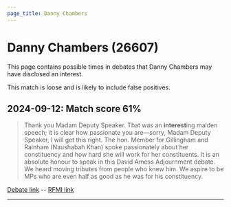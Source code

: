 ```yaml
---
page_title: Danny Chambers
---
```


# Danny Chambers  (26607)

This page contains possible times in debates that Danny Chambers may have disclosed an interest.

This match is loose and is likely to include false positives. 



## 2024-09-12: Match score 61%

>Thank you Madam Deputy Speaker. That was an **interest**ing maiden speech; it is clear how passionate you are—sorry, Madam Deputy Speaker, I will get this right. The hon. Member for Gillingham and Rainham (Naushabah Khan) spoke passionately about her constituency and how hard she will work for her constituents. It is an absolute honour to speak in this David Amess Adjournment debate. We heard moving tributes from people who knew him. We aspire to be MPs who are even half as good as he was for his constituency.

[Debate link](https://www.theyworkforyou.com/debates/?id=2024-09-12b.1052.0)  --  [RFMI link](https://www.theyworkforyou.com/mp/26607/register)


---

